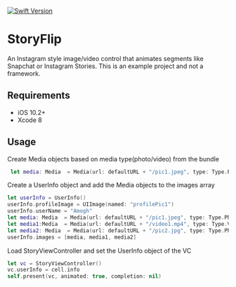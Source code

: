 [![Swift Version][swift-image]][swift-url]

# StoryFlip
An Instagram style image/video control that animates segments like Snapchat or Instagram Stories. 
This is an example project and not a framework.

## Requirements
- iOS 10.2+
- Xcode 8

## Usage
Create Media objects based on media type(photo/video) from the bundle
```swift
 let media: Media  = Media(url: defaultURL + "/pic1.jpeg", type: Type.Photo, duration: 5)
 ```
 
 Create a UserInfo object and add the Media objects to the images array
 ```swift
 let userInfo = UserInfo()
 userInfo.profileImage = UIImage(named: "profilePic1")
 userInfo.userName = "Amogh"
 let media: Media  = Media(url: defaultURL + "/pic1.jpeg", type: Type.Photo, duration: 5)
 let media1:Media  = Media(url: defaultURL + "/video1.mp4", type: Type.Video, duration: nil)
 let media2: Media  = Media(url: defaultURL + "/pic2.jpg", type: Type.Photo, duration: 5)
 userInfo.images = [media, media1, media2]
 ```
 
 Load StoryViewController and set the UserInfo object of the VC
 ```swift
 let vc = StoryViewController()
 vc.userInfo = cell.info
 self.present(vc, animated: true, completion: nil)
 ```
[swift-image]:https://img.shields.io/badge/swift-3.0-orange.svg
[swift-url]: https://swift.org/

